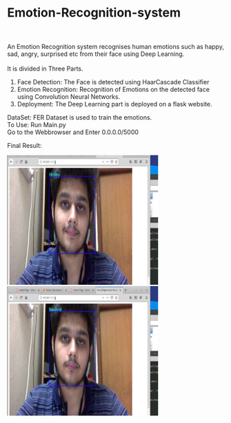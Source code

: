 # Emotion-Recognition-system
 </br></br>An Emotion Recognition system recognises human emotions such as happy, sad, angry, surprised etc from their face using Deep Learning. </br></br>
 It is divided in Three Parts. </br>
 1) Face Detection: The Face is detected using HaarCascade Classifier</br>
 2) Emotion Recognition: Recognition of Emotions on the detected face using Convolution Neural Networks.</br>
 3) Deployment: The Deep Learning part is deployed on a flask website.</br>
 
DataSet: FER Dataset is used to train the emotions.</br>
To Use: Run Main.py </br>
Go to the Webbrowser and Enter 0.0.0.0/5000 </br>

Final Result: </br>

 
<img src="https://github.com/4vedi/Emotion-Recognition-system/blob/master/emotion1.png" alt="happy" width="350" height="300">
<img src="https://github.com/4vedi/Emotion-Recognition-system/blob/master/emotion2.png" alt="neutral" width="350" height="300">
